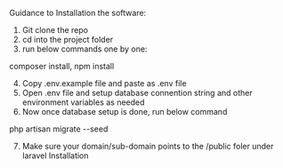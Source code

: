 Guidance to Installation the software:

1. Git clone the repo
2. cd into the project folder
3. run below commands one by one:

composer install,
npm install

4. Copy .env.example file and paste as .env file
5. Open .env file and setup database connention string and other environment variables as needed
6. Now once database setup is done, run below command

php artisan migrate --seed

7. Make sure your domain/sub-domain points to the /public foler under laravel Installation